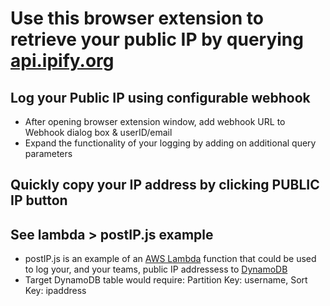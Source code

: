 # Use this browser extension to retrieve your public IP by querying [api.ipify.org](https://api.ipify.org?format=json)

## Log your Public IP using configurable webhook

- After opening browser extension window, add webhook URL to Webhook dialog box & userID/email
- Expand the functionality of your logging by adding on additional query parameters

## Quickly copy your IP address by clicking PUBLIC IP button

## See lambda > postIP.js example

- postIP.js is an example of an [AWS Lambda](https://aws.amazon.com/lambda/) function that could be used to log your, and your teams, public IP addressess to [DynamoDB](https://aws.amazon.com/dynamodb/)
- Target DynamoDB table would require: Partition Key: username, Sort Key: ipaddress
